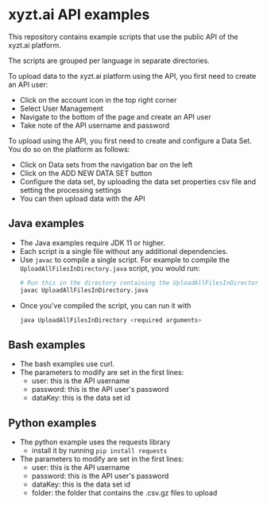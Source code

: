 # xyzt.ai API examples

This repository contains example scripts that use the public API of the xyzt.ai platform.

The scripts are grouped per language in separate directories.

To upload data to the xyzt.ai platform using the API, you first need to create an API user:
- Click on the account icon in the top right corner
- Select User Management
- Navigate to the bottom of the page and create an API user
- Take note of the API username and password

To upload using the API, you first need to create and configure a Data Set. You do so on the platform as follows:
- Click on Data sets from the navigation bar on the left
- Click on the ADD NEW DATA SET button
- Configure the data set, by uploading the data set properties csv file and setting the processing settings
- You can then upload data with the API

## Java examples

* The Java examples require JDK 11 or higher.
* Each script is a single file without any additional dependencies.
* Use `javac` to compile a single script. 
  For example to compile the `UploadAllFilesInDirectory.java` script, you would run:
  ```bash
  # Run this in the directory containing the UploadAllFilesInDirectory.java file
  javac UploadAllFilesInDirectory.java 
  ```
* Once you've compiled the script, you can run it with
  ```bash
  java UploadAllFilesInDirectory <required arguments>
  ```
  
## Bash examples

* The bash examples use curl.
* The parameters to modify are set in the first lines:
   - user: this is the API username
   - password: this is the API user's password
   - dataKey: this is the data set id

## Python examples

* The python example uses the requests library
    - install it by running `pip install requests`
* The parameters to modify are set in the first lines:
   - user: this is the API username
   - password: this is the API user's password
   - dataKey: this is the data set id
   - folder: the folder that contains the .csv.gz files to upload

